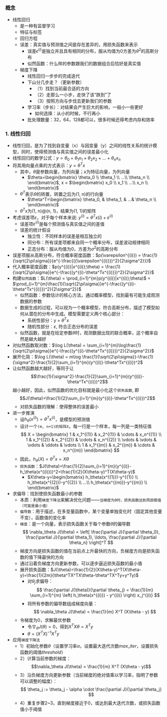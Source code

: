 ### 概念
- 线性回归
  - 是一种有监督学习
  - 特征与标签
  - 回归方程
  - 误差：真实值与预测值之间是存在差异的，用损失函数来表示
    - 误差$\epsilon^{(i)}$是独立并且具有相同的分布，服从均值为0方差为$\theta^2$的高斯分布
    - 似然函数：什么样的参数跟我们的数据组合后恰好是真实值
  - 梯度下降
    - 线性回归一步步的完成迭代
    - 下山分几步走？（更新参数）
      - （1）找到当前最合适的方向
      - （2）走那么一小步，走快了该“跌到”了
      - （3）按照方向与步伐去更新我们的参数
    - 学习率（步长）：对结果会产生巨大的影响，一般小一些更好
      - 如何选择：从小的时候，不行再小
    - 批处理数量：32，64，128都可以，很多时候还得考虑内存和效率

### 1. 线性归回
- 线性归回，是为了找到自变量（x）与因变量（y）之间的线性关系的统计模型，同时，使得预测值与真实值之间的误差最小化
- 线性回归的数学公式：$y = \theta_0 + \theta_1x_1+ \theta_2x_2+...+\theta_nx_n$
- 将其用向量点乘的方式表示：$y = \theta^Tx$
  - 其中，$\theta$是参数向量，为列向量；x为特征向量，为列向量
    - $\theta=\begin{bmatrix} \theta_0 \\ \theta_1 \\ ...\\ \theta_n \\ \end{bmatrix}$, x = $\begin{bmatrix} x_0 \\ x_1 \\ ...\\ x_n \\ \end{bmatrix}$
  - $\theta^T$表示$\theta$的转置，转置之后为(1, n)的行向量
    - $\theta^T=\begin{bmatrix} \theta_0, & \theta_1, & ...& \theta_n \\ \end{bmatrix}$
  - $\theta^Tx$为(1, n)@(n, 1)，结果为(1, 1)的矩阵
- 考虑误差项$\varepsilon$，对于每个样本来说: $y^{(i)}=\theta^Tx{(i)} + \varepsilon^{(i)}$
  - 误差项$\varepsilon^{(i)}$是每个预测值与真实值之间的差值
  - 误差的统计假设
    - 独立性：不同样本的误差是相互独立的
    - 同分布：所有误差项都来自同一个概率分布，误差波动规律相同
    - 正态分布：服从均值为0，方差为$\sigma^2$的高斯分布
- 误差项服从高斯分布，符合概率密度函数：$p(\varepsilon^{(i)}) = \frac{1}{\sqrt{2\pi\sigma}}{e^{-\frac{({\varepsilon^{(i)}})^2}{2\sigma^2}}}$
- 代入概率密度函数：$p(y^{(i)}|x^{(i)};\theta) = \frac{1}{\sqrt{2\pi\sigma}}e^{-\frac{(y^{(i)-\theta^Tx^{(i)}})^2}{2\sigma^2}}$
- 构建`似然函数`：$L(\theta) = \prod_{i=1}^{m}p(y^{(i)}|x^{(i)};\theta)$ = $\prod_{i=1}^{m}\frac{1}{\sqrt{2\pi\sigma}}e^{-\frac{(y^{(i)-\theta^Tx^{(i)}})^2}{2\sigma^2}}$
  - 似然函数：参数估计的核心方法，通过概率模型，找到最有可能生成观测数据的参数
  - 数据生成的过程，可以视为一个概率模型，符合高斯分布，描述了模型如何从潜在的分布中生成。模型需要定义两个核心部分：
    - 系统性部分：y = $\theta^Tx$
    - 随机性部分：$\varepsilon$, 符合正态分布的误差
  - 似然函数，就是在给定参数$\theta$时，观测数据出现的联合概率，这个概率自然是越大越好
- 对似然函数取对数：$\log L(\theta) = \sum_{i=1}^{m}\log\frac{1}{\sqrt{2\pi\sigma}}e^{-\frac{(y^{(i)-\theta^Tx^{(i)}})^2}{2\sigma^2}}$
- 展开化简：$\log L(\theta) = m\log \frac{1}{\sqrt{2\pi\sigma}}-\frac{1}{\sigma^2}·\frac{1}{2}\sum_{i=1}^{m}(y^{(i)}-\theta^Tx^{(i)})^2$
- 让似然函数越大越好，等同于让$$\frac{1}{\sigma^2}·\frac{1}{2}\sum_{i=1}^{m}(y^{(i)}-\theta^Tx^{(i)})^2$$越小越好，因此，似然函数的优化目标就是最小化这个`损失函数`, 即$$J(\theta)=\frac{1}{2}\sum_{i=1}^{m}(y^{(i)}-\theta^Tx^{(i)})^2$$
  - 对损失函数的理解：使得整体的误差最小
- 进一步推演
  - 设$h_\theta(x^{(i)})=\theta^Tx^{(i)}$，是模型的预测值
  - 设计一个`(m, n+1)的矩阵X`，每一行是一个样本，每一列是一类特征值$$
X = 
\begin{bmatrix}
1 & x_1^{(1)} & x_2^{(1)} & \cdots & x_n^{(1)} \\
1 & x_1^{(2)} & x_2^{(2)} & \cdots & x_n^{(2)} \\
\vdots & \vdots & \vdots & \ddots & \vdots \\
1 & x_1^{(m)} & x_2^{(m)} & \cdots & x_n^{(m)}
\end{bmatrix}
$$
  - 因此，$h_\theta(X)=\theta^Tx=X\theta$
  - `损失函数`：$J(\theta)=\frac{1}{2}\sum_{i=1}^{m}(y^{(i)}-h_\theta(x^{(i)}))^2=\frac{1}{2}(X\theta-y)^T(X\theta-y)$
    - $X\theta-y=\begin{bmatrix} h_\theta(x^{(1)})-y^{{1}} \\ h_\theta(x^{(2)})-y^{{2}} \\ ...\\ h_\theta(x^{(m)})-y^{{m}} \\ \end{bmatrix}$
- 求偏导：找到使损失函数最小的参数
  - 本质：利用`梯度下降法`来解决优化问题——`当梯度为0时，损失函数达到局部极值（可能是最小值）`
  - `偏导数`：用于描述，在多变量函数中，某个变量单独变化时（固定其他变量不变），函数值的变化率
  - `梯度`：是一个向量，表示损失函数关于每个参数$\theta$的偏导数$$
\nabla_\theta J(\theta) = \left[ \frac{\partial J}{\partial \theta_0}, \frac{\partial J}{\partial \theta_1}, \ldots, \frac{\partial J}{\partial \theta_n} \right]^T
$$
  - 梯度方向是损失函数的值在当前点上升最快的方向，负梯度方向是损失函数的值下降最快的方向
  - 通过沿着负梯度方向更新参数，可以逐步逼近损失函数的最小值
  - 展开损失函数：$J(\theta)=\frac{1}{2}(X\theta-y)^T(X\theta-y)=\frac{1}{2m}(\theta^TX^TX\theta-\theta^TX^Ty+y^Ty)$
    - 对$\theta_j$求偏导：$$
\frac{\partial J(\theta)}{\partial \theta_j} = \frac{1}{m} \sum_{i=1}^{m} \left( h_\theta(x^{(i)}) - y^{(i)} \right) x_j^{(i)}
$$
    - 将所有参数的偏导数组成梯度向量：$$
\nabla_\theta J(\theta) = \frac{1}{m} X^T (X\theta - y)
$$
  - 令梯度为0，求解最优参数
    - 令$\nabla_\theta J(\theta) = 0$，得到$X^TX\theta=X^Ty$
    - $\theta=(X^TX)^{-1}X^Ty$
- 应用`梯度下降法`
  - 1）初始化参数$\theta$（设置学习率$\alpha$，设置最大迭代次数$max\_iter$，设置损失函数的阈值$threshold$）
  - 2）计算当前参数的梯度：$$\nabla_\theta J(\theta) = \frac{1}{m} X^T (X\theta - y)$$
  - 3）沿负梯度方向更新参数（当前梯度的绝对值乘以学习率，指明了参数可以调整的幅度）：$$
\theta_j := \theta_j - \alpha \cdot \frac{\partial J}{\partial \theta_j}
$$
  - 4）重复步骤2~3，直到梯度接近于0，或达到最大迭代次数，或损失函数值小于阈值